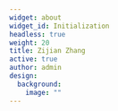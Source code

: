 ```yaml
---
widget: about
widget_id: Initialization
headless: true
weight: 20
title: Zijian Zhang
active: true
author: admin
design:
  background:
    image: ""
---
```

